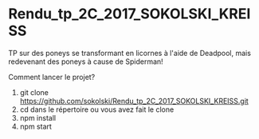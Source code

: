 # Rendu_tp_2C_2017_SOKOLSKI_KREISS
TP sur des poneys se transformant en licornes à l'aide de Deadpool, mais redevenant des poneys à cause de Spiderman!

Comment lancer le projet?
1) git clone https://github.com/sokolski/Rendu_tp_2C_2017_SOKOLSKI_KREISS.git 
2) cd dans le répertoire ou vous avez fait le clone
3) npm install
4) npm start